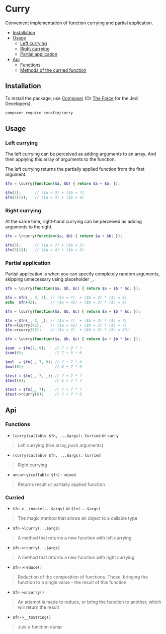 # Curry

Convenient implementation of function 
currying and partial application.

- [Installation](#installation)
- [Usage](#usage)
    - [Left currying](#left-currying)
    - [Right currying](#right-currying)
    - [Partial application](#partial-application)
- [Api](#api)
    - [Functions](#functions)
    - [Methods of the curried function](#curried)
    

## Installation

To install the package, use [Composer](https://getcomposer.org/doc/) 
(Or [The Force](https://www.youtube.com/watch?v=o2we_B6hDrY) for the Jedi Developers).

```bash
composer require serafim/curry
```

## Usage

### Left currying

The left currying can be perceived as adding arguments to an array. 
And then applying this array of arguments to the function.


The left currying returns the partially applied function 
from the first argument.

```php
$fn = \curry(function($a, $b) { return $a + $b; });

$fn(3);      // ($a = 3) + ($b = ?)
$fn(3)(4);   // ($a = 3) + ($b = 4)
```

### Right currying

At the same time, right-hand currying can be 
perceived as adding arguments to the right.

```php
$fn = \rcurry(function($a, $b) { return $a + $b; });

$fn(3);      // ($a = ?) + ($b = 3)
$fn(3)(4);   // ($a = 4) + ($b = 3)
```

### Partial application

Partial application is when you can specify completely 
random arguments, skipping unnecessary using placeholder `_`.

```php
$fn = \curry(function($a, $b, $c) { return $a + $b * $c; });

$fn = $fn(_, 3, 4); // ($a = ?)  + ($b = 3) * ($c = 4)
echo  $fn(42);      // ($a = 42) + ($b = 3) * ($c = 4)
```

```php
$fn = \curry(function($a, $b, $c) { return $a + $b * $c; });

$fn = $fn(_, 3, _); // ($a = ?)  + ($b = 3) * ($c = ?)
$fn->lcurry(42);    // ($a = 42) + ($b = 3) * ($c = ?)
$fn->rcurry(23);    // ($a = ?)  + ($b = 3) * ($c = 23)
```

```php
$fn = \curry(function($a, $b, $c) { return $a + $b * $c; });

$sum  = $fn(7, 9);    // 7 + 9 * ?
$sum(6);              // 7 + 9 * 6 

$mul  = $fn(_, 7, 9); // ? + 7 * 9
$mul(6);              // 6 + 7 * 9

$test = $fn(_, 7, _); // ? + 7 * ?
$test(6);             // 6 + 7 * ? 

$test = $fn(_, 7);    // ? + 7 * ?
$test->rcurry(6);     // ? + 7 * 6 
```

## Api

### Functions

- `lcurry(callable $fn, ...$args): Curried` or `curry`
> Left currying (like array_push arguments)

- `rcurry(callable $fn, ...$args): Curried` 
> Right currying

- `uncurry(callable $fn): mixed`
> Returns result or partially applied function


### Curried

- `$fn->__invoke(...$args)` or `$fn(...$args)`
> The magic method that allows an object to a callable type

- `$fn->lcurry(...$args)`
> A method that returns a new function with left currying

- `$fn->rcurry(...$args)`
> A method that returns a new function with right currying

- `$fn->reduce()`
> Reduction of the composition of functions. Those. bringing the function to a single value - the result of this function.

- `$fn->uncurry()`
> An attempt is made to reduce, or bring the function to another, which will return the result

- `$fn->__toString()`
> Just a function dump

